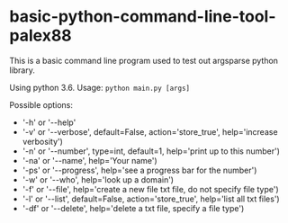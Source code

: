 # basic-python-command-line-tool-palex88

This is a basic command line program used to test out argsparse python library.

Using python 3.6. Usage: `python main.py [args]`

Possible options:
* '-h' or '--help'
* '-v' or '--verbose', default=False, action='store_true', help='increase verbosity')
* '-n' or '--number', type=int, default=1, help='print up to this number')
* '-na' or '--name', help='Your name')
* '-ps' or '--progress', help='see a progress bar for the number')
* '-w' or '--who', help='look up a domain')
* '-f' or '--file', help='create a new file txt file, do not specify file type')
* '-l' or '--list', default=False, action='store_true', help='list all txt files')
* '-df' or '--delete', help='delete a txt file, specify a file type')
